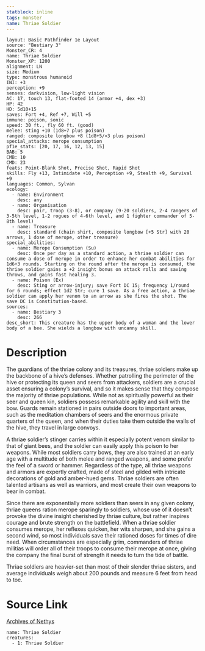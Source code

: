```yaml
---
statblock: inline
tags: monster
name: Thriae Soldier
---
```

```statblock
layout: Basic Pathfinder 1e Layout
source: "Bestiary 3"
Monster_CR: 4
name: Thriae Soldier
Monster_XP: 1200
alignment: LN
size: Medium
type: monstrous humanoid
INI: +3
perception: +9
senses: darkvision, low-light vision
AC: 17, touch 13, flat-footed 14 (armor +4, dex +3)
HP: 42
HD: 5d10+15
saves: Fort +4, Ref +7, Will +5
immune: poison, sonic
speed: 30 ft., fly 60 ft. (good)
melee: sting +10 (1d8+7 plus poison)
ranged: composite longbow +8 (1d8+5/×3 plus poison)
special_attacks: merope consumption
pf1e_stats: [20, 17, 16, 12, 13, 15]
BAB: 5
CMB: 10
CMD: 23
feats: Point-Blank Shot, Precise Shot, Rapid Shot
skills: Fly +13, Intimidate +10, Perception +9, Stealth +9, Survival +9
languages: Common, Sylvan
ecology:
  - name: Environment
    desc: any
  - name: Organisation
    desc: pair, troop (3-8), or company (9-20 soldiers, 2-4 rangers of 3-5th level, 1-2 rogues of 4-6th level, and 1 fighter commander of 5-8th level)
  - name: Treasure
    desc: standard (chain shirt, composite longbow [+5 Str] with 20 arrows, 1 dose of merope, other treasure)
special_abilities:
  - name: Merope Consumption (Su)
    desc: Once per day as a standard action, a thriae soldier can consume a dose of merope in order to enhance her combat abilities for 1d6+3 rounds. Starting on the round after the merope is consumed, the thriae soldier gains a +2 insight bonus on attack rolls and saving throws, and gains fast healing 3.
  - name: Poison (Ex)
    desc: Sting or arrow-injury; save Fort DC 15; frequency 1/round for 6 rounds; effect 1d2 Str; cure 1 save. As a free action, a thriae soldier can apply her venom to an arrow as she fires the shot. The save DC is Constitution-based.
sources:
  - name: Bestiary 3
    desc: 266
desc_short: This creature has the upper body of a woman and the lower body of a bee. She wields a longbow with uncanny skill.
```
# Description
The guardians of the thriae colony and its treasures, thriae soldiers make up the backbone of a hive’s defenses. Whether patrolling the perimeter of the hive or protecting its queen and seers from attackers, soldiers are a crucial asset ensuring a colony’s survival, and so it makes sense that they compose the majority of thriae populations. While not as spiritually powerful as their seer and queen kin, soldiers possess remarkable agility and skill with the bow. Guards remain stationed in pairs outside doors to important areas, such as the meditation chambers of seers and the enormous private quarters of the queen, and when their duties take them outside the walls of the hive, they travel in large convoys.

A thriae soldier’s stinger carries within it especially potent venom similar to that of giant bees, and the soldier can easily apply this poison to her weapons. While most soldiers carry bows, they are also trained at an early age with a multitude of both melee and ranged weapons, and some prefer the feel of a sword or hammer. Regardless of the type, all thriae weapons and armors are expertly crafted, made of steel and gilded with intricate decorations of gold and amber-hued gems. Thriae soldiers are often talented artisans as well as warriors, and most create their own weapons to bear in combat.

Since there are exponentially more soldiers than seers in any given colony, thriae queens ration merope sparingly to soldiers, whose use of it doesn’t provoke the divine insight cherished by thriae culture, but rather inspires courage and brute strength on the battlefield. When a thriae soldier consumes merope, her reflexes quicken, her wits sharpen, and she gains a second wind, so most individuals save their rationed doses for times of dire need. When circumstances are especially grim, commanders of thriae militias will order all of their troops to consume their merope at once, giving the company the final burst of strength it needs to turn the tide of battle.

Thriae soldiers are heavier-set than most of their slender thriae sisters, and average individuals weigh about 200 pounds and measure 6 feet from head to toe.
# Source Link
[Archives of Nethys](https://aonprd.com/MonsterDisplay.aspx?ItemName=Thriae%20Soldier)
```encounter-table
name: Thriae Soldier
creatures:
  - 1: Thriae Soldier
```
